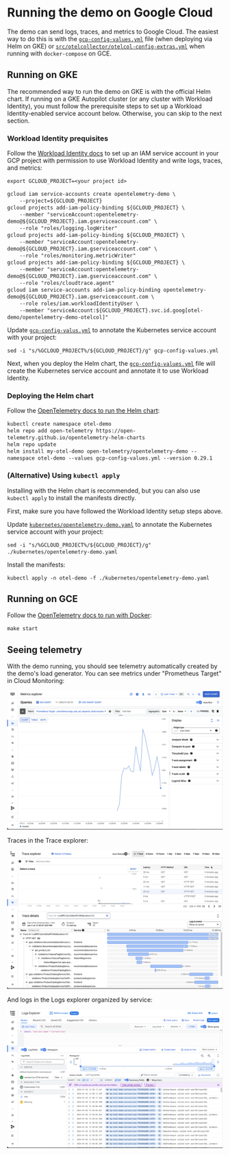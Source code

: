 # Running the demo on Google Cloud

The demo can send logs, traces, and metrics to Google Cloud. The easiest way to
do this is with the [`gcp-config-values.yml`](gcp-config-values.yml) file (when
deploying via Helm on GKE) or
[`src/otelcollector/otelcol-config-extras.yml`](src/otelcollector/otelcol-config-extras.yml)
when running with `docker-compose` on GCE.

## Running on GKE

The recommended way to run the demo on GKE is with the official Helm chart. If
running on a GKE Autopilot cluster (or any cluster with Workload Identity), you
must follow the prerequisite steps to set up a Workload Identity-enabled service
account below. Otherwise, you can skip to the next section.

### Workload Identity prequisites

Follow the [Workload Identity
docs](https://cloud.google.com/kubernetes-engine/docs/how-to/workload-identity#authenticating_to)
to set up an IAM service account in your GCP project with permission to use
Workload Identity and write logs, traces, and metrics:

```console
export GCLOUD_PROJECT=<your project id>
```

```console
gcloud iam service-accounts create opentelemetry-demo \
    --project=${GCLOUD_PROJECT}
gcloud projects add-iam-policy-binding ${GCLOUD_PROJECT} \
    --member "serviceAccount:opentelemetry-demo@${GCLOUD_PROJECT}.iam.gserviceaccount.com" \
    --role "roles/logging.logWriter"
gcloud projects add-iam-policy-binding ${GCLOUD_PROJECT} \
    --member "serviceAccount:opentelemetry-demo@${GCLOUD_PROJECT}.iam.gserviceaccount.com" \
    --role "roles/monitoring.metricWriter"
gcloud projects add-iam-policy-binding ${GCLOUD_PROJECT} \
    --member "serviceAccount:opentelemetry-demo@${GCLOUD_PROJECT}.iam.gserviceaccount.com" \
    --role "roles/cloudtrace.agent"
gcloud iam service-accounts add-iam-policy-binding opentelemetry-demo@${GCLOUD_PROJECT}.iam.gserviceaccount.com \
    --role roles/iam.workloadIdentityUser \
    --member "serviceAccount:${GCLOUD_PROJECT}.svc.id.goog[otel-demo/opentelemetry-demo-otelcol]"
```

Update [`gcp-config-valus.yml`](gcp-config-values.yml) to annotate the
Kubernetes service account with your project:

```console
sed -i "s/%GCLOUD_PROJECT%/${GCLOUD_PROJECT}/g" gcp-config-values.yml
```

Next, when you deploy the Helm chart, the
[`gcp-config-values.yml`](gcp-config-values.yml) file will create the Kubernetes
service account and annotate it to use Workload Identity.

### Deploying the Helm chart

Follow the [OpenTelemetry docs to run the Helm chart](https://opentelemetry.io/docs/demo/kubernetes-deployment):

```console
kubectl create namespace otel-demo
helm repo add open-telemetry https://open-telemetry.github.io/opentelemetry-helm-charts
helm repo update
helm install my-otel-demo open-telemetry/opentelemetry-demo --namespace otel-demo --values gcp-config-values.yml --version 0.29.1
```

### (Alternative) Using `kubectl apply`

Installing with the Helm chart is recommended, but you can also use `kubectl apply` to install the manifests directly.

First, make sure you have followed the Workload Identity setup steps above.

Update [`kubernetes/opentelemetry-demo.yaml`](kubernetes/opentelemetry-demo.yaml) to annotate the
Kubernetes service account with your project:

```console
sed -i "s/%GCLOUD_PROJECT%/${GCLOUD_PROJECT}/g" ./kubernetes/opentelemetry-demo.yaml
```

Install the manifests:

```console
kubectl apply -n otel-demo -f ./kubernetes/opentelemetry-demo.yaml
```

## Running on GCE

Follow the [OpenTelemetry docs to run with Docker](https://opentelemetry.io/docs/demo/docker-deployment/):

```console
make start
```

## Seeing telemetry

With the demo running, you should see telemetry automatically created by the
demo's load generator. You can see metrics under "Prometheus Target" in Cloud
Monitoring:

![metrics](gcp_metrics.png)

Traces in the Trace explorer:

![traces](gcp_traces.png)

And logs in the Logs explorer organized by service:

![logs](gcp_logs.png)
